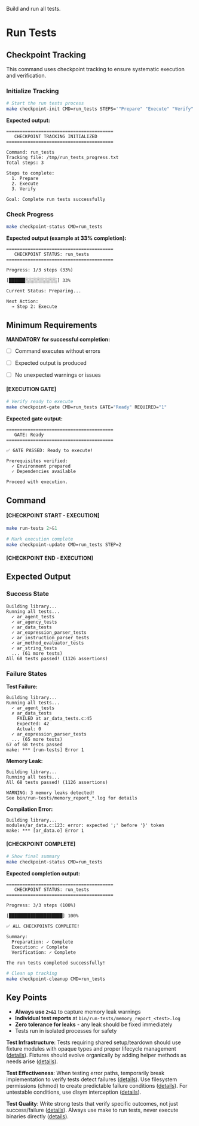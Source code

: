 Build and run all tests.


# Run Tests
## Checkpoint Tracking

This command uses checkpoint tracking to ensure systematic execution and verification.

### Initialize Tracking
```bash
# Start the run tests process
make checkpoint-init CMD=run_tests STEPS='"Prepare" "Execute" "Verify"'
```

**Expected output:**
```
========================================
   CHECKPOINT TRACKING INITIALIZED
========================================

Command: run_tests
Tracking file: /tmp/run_tests_progress.txt
Total steps: 3

Steps to complete:
  1. Prepare
  2. Execute
  3. Verify

Goal: Complete run tests successfully
```

### Check Progress
```bash
make checkpoint-status CMD=run_tests
```

**Expected output (example at 33% completion):**
```
========================================
   CHECKPOINT STATUS: run_tests
========================================

Progress: 1/3 steps (33%)

[██████░░░░░░░░░░░░] 33%

Current Status: Preparing...

Next Action:
  → Step 2: Execute
```

## Minimum Requirements

**MANDATORY for successful completion:**
- [ ] Command executes without errors
- [ ] Expected output is produced
- [ ] No unexpected warnings or issues



#### [EXECUTION GATE]
```bash
# Verify ready to execute
make checkpoint-gate CMD=run_tests GATE="Ready" REQUIRED="1"
```

**Expected gate output:**
```
========================================
   GATE: Ready
========================================

✅ GATE PASSED: Ready to execute!

Prerequisites verified:
  ✓ Environment prepared
  ✓ Dependencies available
  
Proceed with execution.
```

## Command

#### [CHECKPOINT START - EXECUTION]

```bash
make run-tests 2>&1

# Mark execution complete
make checkpoint-update CMD=run_tests STEP=2
```


#### [CHECKPOINT END - EXECUTION]
## Expected Output

### Success State
```
Building library...
Running all tests...
  ✓ ar_agent_tests
  ✓ ar_agency_tests
  ✓ ar_data_tests
  ✓ ar_expression_parser_tests
  ✓ ar_instruction_parser_tests
  ✓ ar_method_evaluator_tests
  ✓ ar_string_tests
  ... (61 more tests)
All 68 tests passed! (1126 assertions)
```

### Failure States

**Test Failure:**
```
Building library...
Running all tests...
  ✓ ar_agent_tests
  ✗ ar_data_tests
    FAILED at ar_data_tests.c:45
    Expected: 42
    Actual: 0
  ✓ ar_expression_parser_tests
  ... (65 more tests)
67 of 68 tests passed
make: *** [run-tests] Error 1
```

**Memory Leak:**
```
Building library...
Running all tests...
All 68 tests passed! (1126 assertions)

WARNING: 3 memory leaks detected!
See bin/run-tests/memory_report_*.log for details
```

**Compilation Error:**
```
Building library...
modules/ar_data.c:123: error: expected ';' before '}' token
make: *** [ar_data.o] Error 1
```


#### [CHECKPOINT COMPLETE]
```bash
# Show final summary
make checkpoint-status CMD=run_tests
```

**Expected completion output:**
```
========================================
   CHECKPOINT STATUS: run_tests
========================================

Progress: 3/3 steps (100%)

[████████████████████] 100%

✅ ALL CHECKPOINTS COMPLETE!

Summary:
  Preparation: ✓ Complete
  Execution: ✓ Complete  
  Verification: ✓ Complete

The run tests completed successfully!
```

```bash
# Clean up tracking
make checkpoint-cleanup CMD=run_tests
```

## Key Points

- **Always use `2>&1`** to capture memory leak warnings
- **Individual test reports** at `bin/run-tests/memory_report_<test>.log`
- **Zero tolerance for leaks** - any leak should be fixed immediately
- Tests run in isolated processes for safety

**Test Infrastructure**: Tests requiring shared setup/teardown should use fixture modules with opaque types and proper lifecycle management ([details](../../kb/test-fixture-module-creation-pattern.md)). Fixtures should evolve organically by adding helper methods as needs arise ([details](../../kb/test-fixture-evolution-pattern.md)).

**Test Effectiveness**: When testing error paths, temporarily break implementation to verify tests detect failures ([details](../../kb/test-effectiveness-verification.md)). Use filesystem permissions (chmod) to create predictable failure conditions ([details](../../kb/permission-based-failure-testing.md)). For untestable conditions, use dlsym interception ([details](../../kb/dlsym-test-interception-technique.md)).

**Test Quality**: Write strong tests that verify specific outcomes, not just success/failure ([details](../../kb/test-assertion-strength-patterns.md)). Always use make to run tests, never execute binaries directly ([details](../../kb/make-only-test-execution.md)).